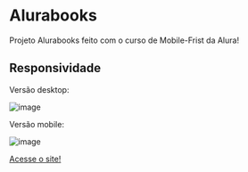 <h1>Alurabooks</h1>

Projeto Alurabooks feito com o curso de Mobile-Frist da Alura!

<h2>Responsividade</h2>

Versão desktop:

![image](https://github.com/LucasFelician/alurabook/assets/160130090/06cff39b-2119-4f3c-823b-5870ddb02c28) 

Versão mobile:

![image](https://github.com/LucasFelician/alurabook/assets/160130090/8c15856b-9233-484d-b9c1-92481b6d3a7c)

<a href="https://lucasfelician.github.io/alurabook/">Acesse o site!</a>
